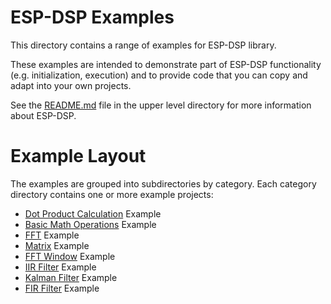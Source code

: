 # ESP-DSP Examples

This directory contains a range of examples for ESP-DSP library.

These examples are intended to demonstrate part of ESP-DSP functionality (e.g. initialization, execution) and to provide code that you can copy and adapt into your own projects.

See the [README.md](../README.md) file in the upper level directory for more information about ESP-DSP.

# Example Layout

The examples are grouped into subdirectories by category. Each category directory contains one or more example projects:

* [Dot Product Calculation](./dotprod/README.md) Example
* [Basic Math Operations](./basic_math/README.md) Example
* [FFT](./fft/README.md) Example
* [Matrix](./matrix/README.md) Example
* [FFT Window](./fft_window/README.md) Example
* [IIR Filter](./iir/README.md) Example
* [Kalman Filter](./kalman/README.md) Example
* [FIR Filter](.fir/README.md) Example

